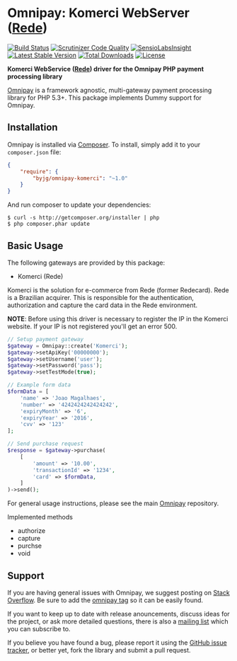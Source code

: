 # Omnipay: Komerci WebServer ([Rede](https://www.userede.com.br))

[![Build Status](https://travis-ci.org/byjg/omnipay-komerci.svg?branch=master)](https://travis-ci.org/byjg/omnipay-komerci)
[![Scrutinizer Code Quality](https://scrutinizer-ci.com/g/byjg/omnipay-komerci/badges/quality-score.png?b=master)](https://scrutinizer-ci.com/g/byjg/omnipay-komerci/?branch=master)
[![SensioLabsInsight](https://insight.sensiolabs.com/projects/5814bf37-e3ac-4232-9c5d-fe304a340e83/mini.png)](https://insight.sensiolabs.com/projects/5814bf37-e3ac-4232-9c5d-fe304a340e83)
[![Latest Stable Version](https://poser.pugx.org/byjg/omnipay-komerci/v/stable)](https://packagist.org/packages/byjg/omnipay-komerci) [![Total Downloads](https://poser.pugx.org/byjg/omnipay-komerci/downloads)](https://packagist.org/packages/byjg/omnipay-komerci) [![License](https://poser.pugx.org/byjg/omnipay-komerci/license)](https://packagist.org/packages/byjg/omnipay-komerci)

**Komerci WebService ([Rede](https://www.userede.com.br)) driver for the Omnipay PHP payment processing library**

[Omnipay](https://github.com/thephpleague/omnipay) is a framework agnostic, multi-gateway payment
processing library for PHP 5.3+. This package implements Dummy support for Omnipay.

## Installation

Omnipay is installed via [Composer](http://getcomposer.org/). To install, simply add it
to your `composer.json` file:

```json
{
    "require": {
        "byjg/omnipay-komerci": "~1.0"
    }
}
```

And run composer to update your dependencies:

    $ curl -s http://getcomposer.org/installer | php
    $ php composer.phar update

## Basic Usage

The following gateways are provided by this package:

* Komerci (Rede)

Komerci is the solution for e-commerce from Rede (former Redecard). Rede is a Brazilian acquirer. 
This is responsible for the authentication, authorization and capture the card data in the Rede environment. 

**NOTE**: Before using this driver is necessary to register the IP in the Komerci website. 
If your IP is not registered you'll get an error 500. 

```php
// Setup payment gateway
$gateway = Omnipay::create('Komerci');
$gateway->setApiKey('00000000');
$gateway->setUsername('user');
$gateway->setPassword('pass');
$gateway->setTestMode(true);

// Example form data
$formData = [
    'name' => 'Joao Magalhaes',
    'number' => '4242424242424242',
    'expiryMonth' => '6',
    'expiryYear' => '2016',
    'cvv' => '123'
];

// Send purchase request
$response = $gateway->purchase(
    [
        'amount' => '10.00',
        'transactionId' => '1234',
        'card' => $formData,
    ]
)->send();
```

For general usage instructions, please see the main [Omnipay](https://github.com/thephpleague/omnipay)
repository.

Implemented methods
* authorize
* capture
* purchse
* void

## Support

If you are having general issues with Omnipay, we suggest posting on
[Stack Overflow](http://stackoverflow.com/). Be sure to add the
[omnipay tag](http://stackoverflow.com/questions/tagged/omnipay) so it can be easily found.

If you want to keep up to date with release anouncements, discuss ideas for the project,
or ask more detailed questions, there is also a [mailing list](https://groups.google.com/forum/#!forum/omnipay) which
you can subscribe to.

If you believe you have found a bug, please report it using the [GitHub issue tracker](https://github.com/thephpleague/omnipay-dummy/issues),
or better yet, fork the library and submit a pull request.
